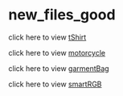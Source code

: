 # new_files_good

click here to view [tShirt](https://rosesros.github.io/new_files_good/tShirt/UK/)


click here to view [motorcycle](https://rosesros.github.io/new_files_good/motorcycle/DE/)


click here to view [garmentBag](https://rosesros.github.io/new_files_good/garmentBag/UK/)

click here to view [smartRGB](https://rosesros.github.io/new_files_good/smartRGB/UK/)